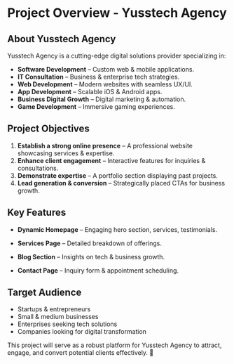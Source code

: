 # Project Overview - Yusstech Agency

## **About Yusstech Agency**
Yusstech Agency is a cutting-edge digital solutions provider specializing in:
- **Software Development** – Custom web & mobile applications.
- **IT Consultation** – Business & enterprise tech strategies.
- **Web Development** – Modern websites with seamless UX/UI.
- **App Development** – Scalable iOS & Android apps.
- **Business Digital Growth** – Digital marketing & automation.
- **Game Development** – Immersive gaming experiences.

## **Project Objectives**
1. **Establish a strong online presence** – A professional website showcasing services & expertise.
2. **Enhance client engagement** – Interactive features for inquiries & consultations.
3. **Demonstrate expertise** – A portfolio section displaying past projects.
4. **Lead generation & conversion** – Strategically placed CTAs for business growth.

## **Key Features**
- **Dynamic Homepage** – Engaging hero section, services, testimonials.
- **Services Page** – Detailed breakdown of offerings.

- **Blog Section** – Insights on tech & business growth.
- **Contact Page** – Inquiry form & appointment scheduling.

## **Target Audience**
- Startups & entrepreneurs
- Small & medium businesses
- Enterprises seeking tech solutions
- Companies looking for digital transformation

This project will serve as a robust platform for Yusstech Agency to attract, engage, and convert potential clients effectively. 🚀
